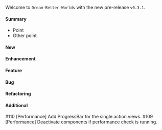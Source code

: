 Welcome to `Dream-Better-Worlds` with the new pre-release `v0.3.1`.



#### Summary
* Point
* Other point



#### New



#### Enhancement



#### Feature



#### Bug



#### Refactoring



#### Additional



[//]: # (Issues which will be integrated in this release)
#110 [Performance] Add ProgressBar for the single action views.
#109 [Performance] Deactivate components if performance check is running.
